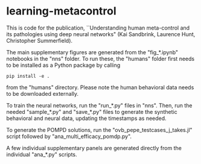 # learning-metacontrol

This is code for the publication, ``Understanding human meta-control and its pathologies using deep neural networks" (Kai Sandbrink, Laurence Hunt, Christopher Summerfield).

The main supplementary figures are generated from the "fig_\*.ipynb" notebooks in the "nns" folder. To run these, the "humans" folder first needs to be installed as a Python package by calling

``` 
pip install -e . 
```

from the "humans" directory. Please note the human behavioral data needs to be downloaded externally.

To train the neural networks, run the "run_\*.py" files in "nns". Then, run the needed "sample_\*.py" and "save_\*.py" files to generate the synthetic behavioral and neural data, updating the timestamps as needed.

To generate the POMPD solutions, run the "ovb_pepe_testcases_j_takes.jl" script followed by "ana_multi_efficacy_pomdp.py". 

A few individual supplementary panels are generated directly from the individual "ana_\*.py" scripts.